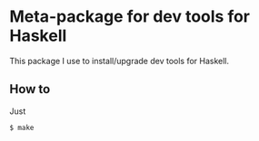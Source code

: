 # Meta-package for dev tools for Haskell

This package I use to install/upgrade dev tools for Haskell.

## How to

Just

```
$ make
```
